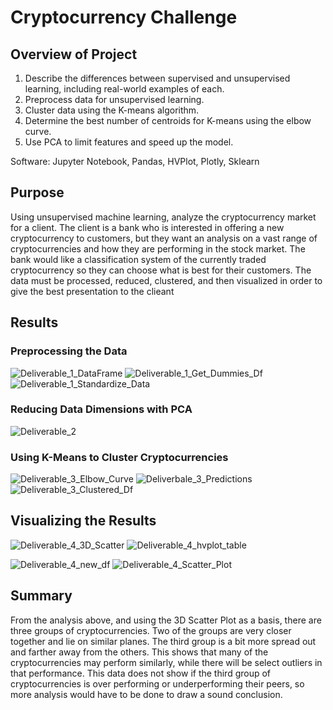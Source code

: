 # Cryptocurrency Challenge

## Overview of Project

1. Describe the differences between supervised and unsupervised learning, including real-world examples of each.
2. Preprocess data for unsupervised learning.
3. Cluster data using the K-means algorithm.
4. Determine the best number of centroids for K-means using the elbow curve.
5. Use PCA to limit features and speed up the model.

Software: Jupyter Notebook, Pandas, HVPlot, Plotly, Sklearn

## Purpose

Using unsupervised machine learning, analyze the cryptocurrency market for a client. The client is a bank who is interested in offering a new cryptocurrency to customers, but they want an analysis on a vast range of cryptocurrencies and how they are performing in the stock market. The bank would like a classification system of the currently traded cryptocurrency so they can choose what is best for their customers. The data must be processed, reduced, clustered, and then visualized in order to give the best presentation to the clieant

## Results

### Preprocessing the Data 

![Deliverable_1_DataFrame](https://user-images.githubusercontent.com/88064181/144536019-dcd05a0e-8d0f-4aa6-959d-d015c37981cf.png)
![Deliverable_1_Get_Dummies_Df](https://user-images.githubusercontent.com/88064181/144536023-3fe943b8-2bf1-4880-badb-01a37454054e.png)
![Deliverable_1_Standardize_Data](https://user-images.githubusercontent.com/88064181/144536031-dcddea67-e085-48ea-a808-4c746c3e09ae.png)


### Reducing Data Dimensions with PCA
![Deliverable_2](https://user-images.githubusercontent.com/88064181/144536061-db37175b-ef48-49ed-a5bb-78b3c1394beb.png)


### Using K-Means to Cluster Cryptocurrencies

![Deliverable_3_Elbow_Curve](https://user-images.githubusercontent.com/88064181/144536069-a045e7cd-ed83-4731-ac5f-c236bc3e7c5a.png)
![Deliverbale_3_Predictions](https://user-images.githubusercontent.com/88064181/144536083-85a519de-2dab-483f-a5be-7f48fd26f637.png)
![Deliverable_3_Clustered_Df](https://user-images.githubusercontent.com/88064181/144536085-21af802c-0f52-4c77-af7b-25c9eac6191f.png)

## Visualizing the Results
![Deliverable_4_3D_Scatter](https://user-images.githubusercontent.com/88064181/144536094-e57413d5-4ccf-4b7d-abeb-2f193f995866.png)
![Deliverable_4_hvplot_table](https://user-images.githubusercontent.com/88064181/144536106-7ec7271e-099a-46c6-89f5-a8afc0980099.png)

![Deliverable_4_new_df](https://user-images.githubusercontent.com/88064181/144536117-2332a19e-3ac2-4f1c-a15c-d38c2a13bf30.png)
![Deliverable_4_Scatter_Plot](https://user-images.githubusercontent.com/88064181/144536120-2babd23a-0083-4416-bbb7-21c979d7cd89.png)


## Summary 
From the analysis above, and using the 3D Scatter Plot as a basis, there are three groups of cryptocurrencies. Two of the groups are very closer together and lie on similar planes. The third group is a bit more spread out and farther away from the others. This shows that many of the cryptocurrencies may perform similarly, while there will be select outliers in that performance. This data does not show if the third group of cryptocurrencies is over performing or underperforming their peers, so more analysis would have to be done to draw a sound conclusion. 
